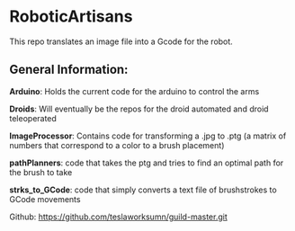 # RoboticArtisans

This repo translates an image file into a Gcode for the robot.

## General Information: 

**Arduino**:
Holds the current code for the arduino to control the arms

**Droids**:
Will eventually be the repos for the droid automated and droid teleoperated 

**ImageProcessor**:
Contains code for transforming a .jpg to .ptg (a matrix of numbers that correspond to a color to a brush placement)

**pathPlanners**:
code that takes the ptg and tries to find an optimal path for the brush to take

**strks_to_GCode**:
code that simply converts a text file of brushstrokes to GCode movements

Github: https://github.com/teslaworksumn/guild-master.git
